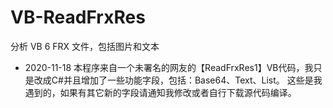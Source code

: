 # VB-ReadFrxRes
分析 VB 6 FRX 文件，包括图片和文本

- 2020-11-18
本程序来自一个未署名的网友的【ReadFrxRes1】VB代码，我只是改成C#并且增加了一些功能字段，包括：Base64、Text、List。
这些是我遇到的，如果有其它新的字段请通知我修改或者自行下载源代码编译。
